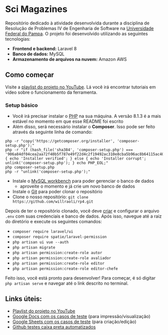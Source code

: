 # Sci Magazines

Repositório dedicado à atividade desenvolvida durante a disciplina de Resolução de Problemas IV de Engenharia de Software na [Universidade Federal do Pampa](https://unipampa.edu.br/). O projeto foi desenvolvido utilizando as seguintes tecnologias:
- **Frontend e backend:** Laravel 8
- **Banco de dados:** MySQL
- **Armazenamento de arquivos na nuvem:** Amazon AWS

## Como começar
Visite a [playlist do projeto no YouTube](https://www.youtube.com/playlist?list=PLCb-PNnEza-rMIRMKW6nJCKdgdlNW9j5q). Lá você irá encontrar tutoriais em vídeo sobre o funcionamento da ferramenta.

### Setup básico
- Você irá precisar instalar o [PHP](https://www.php.net/downloads.php) na sua máquina. A versão 8.1.3 é a mais estável no momento em que esse README foi escrito
- Além disso, será necessário instalar o **Composer**. Isso pode ser feito através da seguinte linha de comando:
```
php -r "copy('https://getcomposer.org/installer', 'composer-setup.php');"
php -r "if (hash_file('sha384', 'composer-setup.php') === '906a84df04cea2aa72f40b5f787e49f22d4c2f19492ac310e8cba5b96ac8b64115ac402c8cd292b8a03482574915d1a8') { echo 'Installer verified'; } else { echo 'Installer corrupt'; unlink('composer-setup.php'); } echo PHP_EOL;"
php composer-setup.php
php -r "unlink('composer-setup.php');"
```
- Instale o [MySQL workbench](https://www.mysql.com/products/workbench/) para poder gerenciar o banco de dados
  - aproveite o momento e já crie um novo banco de dados
- Instale o [Git](https://git-scm.com/downloads) para poder clonar o repositório
- Clone o nosso repositório: `git clone https://github.com/willraoli/rp4.git`

Depois de ter o repositório clonado, você deve [criar](https://github.com/platformsh-templates/laravel/blob/master/.env.example) e configurar o arquivo `.env` com suas credenciais e banco de dados. Após isso, navegue até a raiz do diretório e execute os seguintes comandos:
- `composer require laravel/ui`
- `composer require spatie/laravel-permission`
- `php artisan ui vue --auth`
- `php artisan migrate`
- `php artisan permission:create-role autor`
- `php artisan permission:create-role avaliador`
- `php artisan permission:create-role editor`
- `php artisan permission:create-role editor-chefe`

Feito isso, você está pronto para desenvolver! Para começar, é só digitar `php artisan serve` e navegar até o link descrito no terminal.

## Links úteis:
- [Playlist do projeto no YouTube](https://www.youtube.com/playlist?list=PLCb-PNnEza-rMIRMKW6nJCKdgdlNW9j5q)
- [Google Docs com os casos de teste](https://docs.google.com/document/d/1tkDkE2oFSVUI8WmJjMFwKF4YJgjJF7NzelGdwYdfMz0/edit?usp=sharing) (para impressão/visualização)
- [Google Sheets com os casos de teste](https://docs.google.com/spreadsheets/d/1gaBzIg9nSHtXxl8clC6qesGCaaXhmjqknoeFpX63YDM/edit#gid=742619467) (para criação/edição)
- [Github testes caixa preta automatizados](https://github.com/BhrunoB8/TestesAutomatizadosRPIV)
